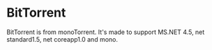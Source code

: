 # BitTorrent
BitTorrent is from monoTorrent. It's made to support MS.NET 4.5, net standard1.5, net coreapp1.0 and mono.
